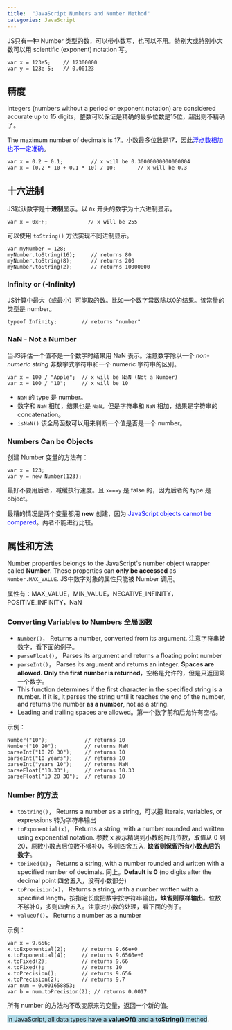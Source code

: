 ```yaml
---
title:  "JavaScript Numbers and Number Method"
categories: JavaScript
---
```

JS只有一种 Number 类型的数，可以带小数写，也可以不用。特别大或特别小大数可以用 scientific (exponent) notation 写。

    var x = 123e5;    // 12300000
    var y = 123e-5;   // 0.00123

## 精度

Integers (numbers without a period or exponent notation) are considered accurate up to 15 digits，整数可以保证是精确的最多位数是15位，超出则不精确了。

The maximum number of decimals is 17。小数最多位数是17，因此<span style="color:blue;">浮点数相加也不一定准确</span>。

    var x = 0.2 + 0.1;         // x will be 0.30000000000000004
    var x = (0.2 * 10 + 0.1 * 10) / 10;       // x will be 0.3

<!--more-->

## 十六进制

JS默认数字是**十进制**显示。以 `0x` 开头的数字为十六进制显示。

    var x = 0xFF;             // x will be 255

可以使用 `toString()` 方法实现不同进制显示。

    var myNumber = 128;
    myNumber.toString(16);     // returns 80
    myNumber.toString(8);      // returns 200
    myNumber.toString(2);      // returns 10000000

### Infinity or (-Infinity)

JS计算中最大（或最小）可能取的数。比如一个数字常数除以0的结果。该常量的类型是 number。

    typeof Infinity;        // returns "number"

### NaN - Not a Number

当JS评估一个值不是一个数字时结果用 NaN 表示。注意数字除以一个 _non-numeric string_ 非数字式字符串和一个 numeric 字符串的区别。

    var x = 100 / "Apple";  // x will be NaN (Not a Number)
    var x = 100 / "10";     // x will be 10

+ `NaN` 的 type 是 number。
+ 数字和 `NaN` 相加，结果也是 `NaN`。但是字符串和 `NaN` 相加，结果是字符串的 concatenation。
+ `isNaN()` 该全局函数可以用来判断一个值是否是一个 number。

### Numbers Can be Objects

创建 Number 变量的方法有：

    var x = 123;
    var y = new Number(123);

最好不要用后者，减缓执行速度。且 `x===y` 是 false 的，因为后者的 type 是 object。

最糟的情况是两个变量都用 **new** 创建，因为 <span style="color:blue;">JavaScript objects cannot be compared</span>。两者不能进行比较。

## 属性和方法

Number properties belongs to the JavaScript's number object wrapper called **Number**. These properties can **only be accessed** as `Number.MAX_VALUE`. JS中数字对象的属性只能被 Number 调用。

属性有：MAX_VALUE，MIN_VALUE，NEGATIVE_INFINITY，POSITIVE_INFINITY，NaN

### Converting Variables to Numbers 全局函数

+ `Number()`， Returns a number, converted from its argument. 注意字符串转数字，看下面的例子。
+ `parseFloat()`， Parses its argument and returns a floating point number
+ `parseInt()`， Parses its argument and returns an integer. **Spaces are allowed. Only the first number is returned**，空格是允许的，但是只返回第一个数字。
+ This function determines if the first character in the specified string is a number. If it is, it parses the string until it reaches the end of the number, and returns the number **as a number**, not as a string.
+ Leading and trailing spaces are allowed。第一个数字前和后允许有空格。

示例：

    Number("10");            // returns 10
    Number("10 20");         // returns NaN
    parseInt("10 20 30");    // returns 10
    parseInt("10 years");    // returns 10
    parseInt("years 10");    // returns NaN
    parseFloat("10.33");     // returns 10.33
    parseFloat("10 20 30");  // returns 10 

### Number 的方法

+ `toString()`， Returns a number as a string，可以把 literals, variables, or expressions 转为字符串输出
+ `toExponential(x)`， Returns a string, with a number rounded and written using exponential notation. 参数 x 表示精确到小数的后几位数，取值从 0 到 20，原数小数点后位数不够补0，多则四舍五入. **缺省则保留所有小数点后的数字**。
+ `toFixed(x)`， Returns a string, with a number rounded and written with a specified number of decimals. 同上。**Default is 0** (no digits after the decimal point 四舍五入，没有小数部分)
+ `toPrecision(x)`， Returns a string, with a number written with a specified length，按指定长度把数字按字符串输出，**缺省则原样输出**。位数不够补0，多则四舍五入。注意对小数的处理，看下面的例子。
+ `valueOf()`， Returns a number as a number

示例：

    var x = 9.656;
    x.toExponential(2);     // returns 9.66e+0
    x.toExponential(4);     // returns 9.6560e+0
    x.toFixed(2);           // returns 9.66
    x.toFixed();            // returns 10
    x.toPrecision();        // returns 9.656
    x.toPrecision(2);       // returns 9.7
    var num = 0.001658853;
    var b = num.toPrecision(2); // returns 0.0017

所有 number 的方法均不改变原来的变量，返回一个新的值。

<span style="background-color:lightblue;">In JavaScript, all data types have a <b>valueOf()</b> and a <b>toString()</b> method</span>.
